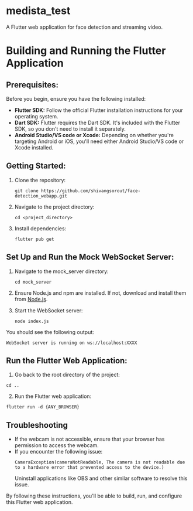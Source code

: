 # medista_test

A Flutter web application for face detection and streaming video.

# Building and Running the Flutter Application

## Prerequisites:
Before you begin, ensure you have the following installed:
- **Flutter SDK:** Follow the official Flutter installation instructions for your operating system.
- **Dart SDK:** Flutter requires the Dart SDK. It's included with the Flutter SDK, so you don't need to install it separately.
- **Android Studio/VS code or Xcode:** Depending on whether you're targeting Android or iOS, you'll need either Android Studio/VS code or Xcode installed.
## Getting Started:
1. Clone the repository:
	```
	git clone https://github.com/shivangsorout/face-detection_webapp.git
	```
2. Navigate to the project directory:
	```
	cd <project_directory>
	```
3. Install dependencies:
	```
	flutter pub get
	```
## Set Up and Run the Mock WebSocket Server:
1. Navigate to the mock_server directory:
   ```
   cd mock_server
   ```
2. Ensure Node.js and npm are installed. If not, download and install them from [Node.js](https://nodejs.org/en).

3. Start the WebSocket server:
   ```
   node index.js
   ```
You should see the following output:
   ```
   WebSocket server is running on ws://localhost:XXXX
   ```

## Run the Flutter Web Application:
1. Go back to the root directory of the project:
  ```
  cd ..
  ```

2. Run the Flutter web application:
 ```
 flutter run -d {ANY_BROWSER}
 ```

## Troubleshooting

- If the webcam is not accessible, ensure that your browser has permission to access the webcam.
- If you encounter the following issue:
  ```
  CameraException(cameraNotReadable, The camera is not readable due to a hardware error that prevented access to the device.)
  ```
  Uninstall applications like OBS and other similar software to resolve this issue.


By following these instructions, you'll be able to build, run, and configure this Flutter web application.

